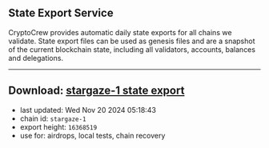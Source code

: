 ## State Export Service
CryptoCrew provides automatic daily state exports for all chains we validate. State export files can be used as genesis files and are a snapshot of the current blockchain state, including all validators, accounts, balances and delegations.

---
**Download: [stargaze-1 state export](https://dl-eu2.ccvalidators.com/SERVICE/stargaze/stargaze-1_export_16368519.json)**
---

- last updated: Wed Nov 20 2024 05:18:43
- chain id: `stargaze-1`
- export height: `16368519`
- use for: airdrops, local tests, chain recovery
